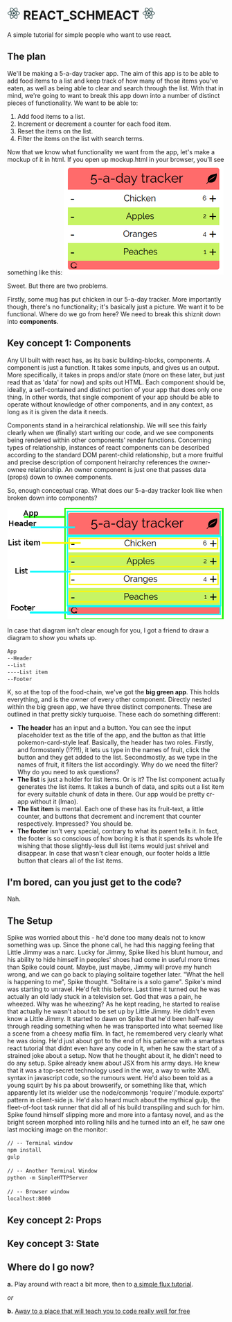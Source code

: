 # ![react logo](/assets/img/react_logo_fandc.png) REACT_SCHMEACT ![react logo](/assets/img/react_logo_fandc.png)
A simple tutorial for simple people who want to use react.

## The plan
We'll be making a 5-a-day tracker app. The aim of this app is to be able to add food items to a list and keep track of how many of those items you've eaten, as well as being able to clear and search through the list.
With that in mind, we're going to want to break this app down into a number of distinct pieces of functionality. We want to be able to:

1. Add food items to a list.
2. Increment or decrement a counter for each food item.
3. Reset the items on the list.
4. Filter the items on the list with search terms.

Now that we know what functionality we want from the app, let's make a mockup of it in html. If you open up mockup.html in your browser, you'll see something like this:
![](/assets/img/App-Mockup.png)

Sweet. But there are two problems.

Firstly, some mug has put chicken in our 5-a-day tracker. More importantly though, there's no functionality; it's basically just a picture. We want it to be functional. Where do we go from here? We need to break this shiznit down into __components__.

## Key concept 1: Components
Any UI built with react has, as its basic building-blocks, components. A component is just a function. It takes some inputs, and gives us an output. More specifically, it takes in props and/or state (more on these later, but just read that as 'data' for now) and spits out HTML. Each component should be, ideally, a self-contained and distinct portion of your app that does only one thing. In other words, that single component of your app should be able to operate without knowledge of other components, and in any context, as long as it is given the data it needs.

Components stand in a heirarchical relationship. We will see this fairly clearly when we (finally) start writing our code, and we see components being rendered within other components' render functions. Concerning types of relationship, instances of react components can be described according to the standard DOM parent-child relationship, but a more fruitful and precise description of component heirarchy references the owner-ownee relationship. An owner component is just one that passes data (props) down to ownee components.

So, enough conceptual crap. What does our 5-a-day tracker look like when broken down into components?

![](/assets/img/App-Mockup-Components.png)

In case that diagram isn't clear enough for you, I got a friend to draw a diagram to show you whats up.
```
App
--Header
--List
----List item
--Footer
```

K, so at the top of the food-chain, we've got the __big green app__. This holds everything, and is the owner of every other component.
Directly nested within the big green app, we have three distinct components. These are outlined in that pretty sickly turquoise. These each do something different:
* __The header__ has an input and a button. You can see the input placeholder text as the title of the app, and the button as that little pokemon-card-style leaf. Basically, the header has two roles. Firstly, and formostenly (!??!!), it lets us type in the names of fruit, click the button and they get added to the list. Secondmostly, as we type in the names of fruit, it filters the list accordingly. Why do we need the filter? Why do you need to ask questions?
* __The list__ is just a holder for list items. Or is it? The list component actually generates the list items. It takes a bunch of data, and spits out a list item for every suitable chunk of data in there. Our app would be pretty cr-app without it (lmao).
* __The list item__ is mental. Each one of these has its fruit-text, a little counter, and buttons that decrement and increment that counter respectively. Impressed? You should be.
* __The footer__ isn't very special, contrary to what its parent tells it. In fact, the footer is so conscious of how boring it is that it spends its whole life wishing that those slightly-less dull list items would just shrivel and disappear. In case that wasn't clear enough, our footer holds a little button that clears all of the list items.

## I'm bored, can you just get to the code?
Nah.

## The Setup
Spike was worried about this - he'd done too many deals not to know something was up. Since the phone call, he had this nagging feeling that Little Jimmy was a narc. Lucky for Jimmy, Spike liked his blunt humour, and his ability to hide himself in peoples' shoes had come in useful more times than Spike could count. Maybe, just maybe, Jimmy will prove my hunch wrong, and we can go back to playing solitaire together later. "What the hell is happening to me", Spike thought. "Solitaire is a solo game".
Spike's mind was starting to unravel. He'd felt this before. Last time it turned out he was actually an old lady stuck in a television set. God that was a pain, he wheezed. Why was he wheezing? As he kept reading, he started to realise that actually he wasn't about to be set up by Little Jimmy. He didn't even know a Little Jimmy. It started to dawn on Spike that he'd been half-way through reading something when he was transported into what seemed like a scene from a cheesy mafia film. In fact, he remembered very clearly what he was doing. He'd just about got to the end of his patience with a smartass react tutorial that didnt even have any code in it, when he saw the start of a strained joke about a setup.
Now that he thought about it, he didn't need to do any setup. Spike already knew about JSX from his army days. He knew that it was a top-secret technology used in the war, a way to write XML syntax in javascript code, so the rumours went. He'd also been told as a young squirt by his pa about browserify, or something like that, which apparently let its wielder use the node/commonjs 'require'/'module.exports' pattern in client-side js. He'd also heard much about the mythical gulp, the fleet-of-foot task runner that did all of his build transpiling and such for him. Spike found himself slipping more and more into a fantasy novel, and as the bright screen morphed into rolling hills and he turned into an elf, he saw one last mocking image on the monitor:

```
// -- Terminal window
npm install
gulp

// -- Another Terminal Window
python -m SimpleHTTPServer

// -- Browser window
localhost:8000
```

## Key concept 2: Props

## Key concept 3: State

## Where do I go now?
__a.__ Play around with react a bit more, then to [a simple flux tutorial](https://github.com/MIJOTHY/FOR_FLUX_SAKE).

_or_

__b.__ [Away to a place that will teach you to code really well for free](http://foundersandcoders.org/apply.html)
